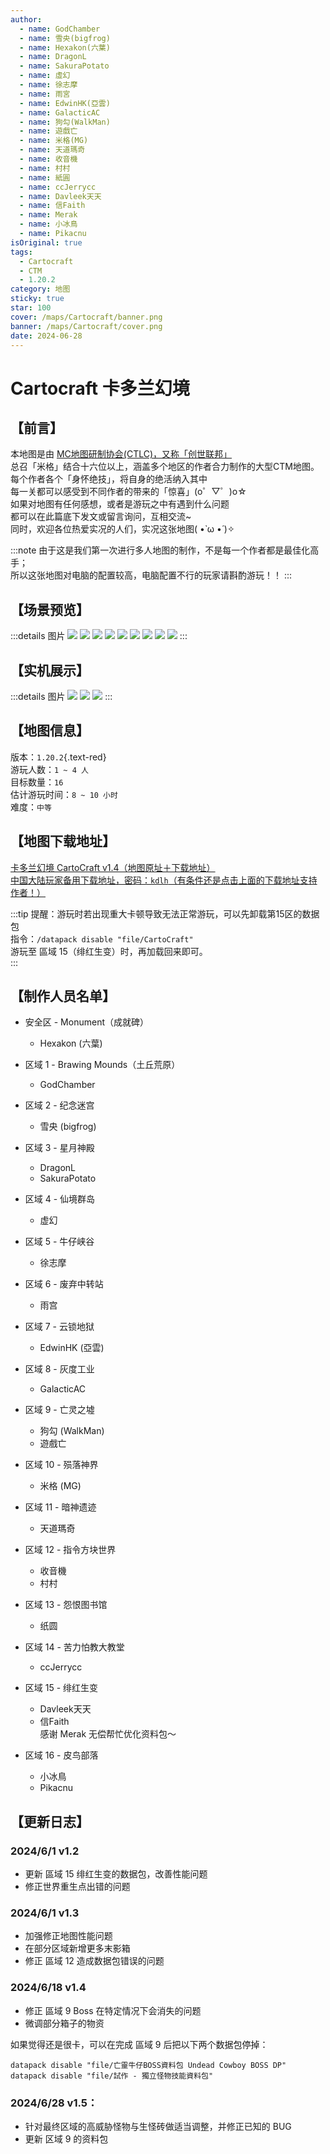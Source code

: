 ```yaml
---
author:
  - name: GodChamber
  - name: 雪央(bigfrog)
  - name: Hexakon(六葉)
  - name: DragonL
  - name: SakuraPotato
  - name: 虛幻
  - name: 徐志摩
  - name: 雨宮
  - name: EdwinHK(亞雲)
  - name: GalacticAC
  - name: 狗勾(WalkMan)
  - name: 遊戲亡
  - name: 米格(MG)
  - name: 天道瑪奇
  - name: 收音機
  - name: 村村
  - name: 紙圓
  - name: ccJerrycc
  - name: Davleek天天
  - name: 信Faith
  - name: Merak
  - name: 小冰鳥
  - name: Pikacnu
isOriginal: true
tags:
  - Cartocraft
  - CTM
  - 1.20.2
category: 地图
sticky: true
star: 100
cover: /maps/Cartocraft/banner.png
banner: /maps/Cartocraft/cover.png
date: 2024-06-28
---
```


# Cartocraft 卡多兰幻境

## 【前言】

本地图是由 [MC地图研制协会(CTLC)，又称「创世联邦」](https://discord.gg/UMYxwHyRNE)  
总召「米格」结合十六位以上，涵盖多个地区的作者合力制作的大型CTM地图。  
每个作者各个「身怀绝技」，将自身的绝活纳入其中  
每一关都可以感受到不同作者的带来的「惊喜」(o゜▽゜)o☆  
如果对地图有任何感想，或者是游玩之中有遇到什么问题  
都可以在此篇底下发文或留言询问，互相交流~  
同时，欢迎各位热爱实况的人们，实况这张地图( •̀ ω •́ )✧

:::note
由于这是我们第一次进行多人地图的制作，不是每一个作者都是最佳化高手；  
所以这张地图对电脑的配置较高，电脑配置不行的玩家请斟酌游玩！！
:::

## 【场景预览】

:::details 图片
![](/maps/Cartocraft/scene/0.png)
![](/maps/Cartocraft/scene/1.png)
![](/maps/Cartocraft/scene/2.png)
![](/maps/Cartocraft/scene/3.png)
![](/maps/Cartocraft/scene/4.png)
![](/maps/Cartocraft/scene/5.png)
![](/maps/Cartocraft/scene/6.png)
![](/maps/Cartocraft/scene/7.png)
![](/maps/Cartocraft/scene/8.png)
:::

## 【实机展示】

:::details 图片
![](/maps/Cartocraft/in-game/0.png)
![](/maps/Cartocraft/in-game/1.png)
![](/maps/Cartocraft/in-game/2.png)
:::

## 【地图信息】

版本：`1.20.2`{.text-red}  
游玩人数：`1 ~ 4 人`  
目标数量：`16`  
估计游玩时间：`8 ~ 10 小时`  
难度：`中等`  

## 【地图下载地址】

[卡多兰幻境 CartoCraft v1.4（地图原址＋下载地址）](https://www.mediafire.com/file/4w1k0nim8ce32ur/Cartocraft_卡多兰幻境_正式版V1.4(地图%2B材质).zip/file)  
[中国大陆玩家备用下载地址，密码：`kdlh`（有条件还是点击上面的下载地址支持作者！）](https://linlei.lanzn.com/b0hc2lbih)

:::tip
提醒：游玩时若出现重大卡顿导致无法正常游玩，可以先卸载第15区的数据包  
指令：`/datapack disable "file/CartoCraft"`  
游玩至 <wool color="red"/> 區域 15（绯红生变）时，再加载回来即可。  
:::

## 【制作人员名单】


- 安全区 - Monument（成就碑）
  - Hexakon (六葉)

- <wool color="white"/> 区域 1 - Brawing Mounds（土丘荒原）
  - GodChamber

- <wool color="orange"/> 区域 2 - 纪念迷宫
  - 雪央 (bigfrog)

- <wool color="magenta"/> 区域 3 - 星月神殿
  - DragonL
  - SakuraPotato

- <wool color="light-blue"/> 区域 4 - 仙境群岛
  - 虚幻

- <wool color="yellow"/> 区域 5 - 牛仔峡谷
  - 徐志摩

- <wool color="lime"/> 区域 6 - 废弃中转站
  - 雨宫

- <wool color="pink"/> 区域 7 - 云锁地狱
  - EdwinHK (亞雲)

- <wool color="gray"/> 区域 8 - 灰度工业
  - GalacticAC

- <wool color="light-gray"/> 区域 9 - 亡灵之墟
  - 狗勾 (WalkMan)
  - 遊戲亡

- <wool color="cyan"/> 区域 10 - 殒落神界
  - 米格 (MG) <Badge text="总召" type="tip" />

- <wool color="purple"/> 区域 11 - 暗神遗迹
  - 天道瑪奇

- <wool color="blue"/> 区域 12 - 指令方块世界
  - 收音機
  - 村村

- <wool color="brown"/> 区域 13 - 怨恨图书馆
  - 纸圆

- <wool color="green"/> 区域 14 - 苦力怕教大教堂
  - ccJerrycc

- <wool color="red"/> 区域 15 - 绯红生变
  - Davleek天天
  - 信Faith  
  感谢 Merak 无偿帮忙优化资料包～

- <wool color="black"/> 区域 16 - 皮鸟部落
  - 小冰鳥
  - Pikacnu

## 【更新日志】

### 2024/6/1 v1.2

- 更新 <wool color="red"/> 區域 15 绯红生变的数据包，改善性能问题
- 修正世界重生点出错的问题

### 2024/6/1 v1.3

- 加强修正地图性能问题
- 在部分区域新增更多末影箱
- 修正 <wool color="blue"/> 區域 12 造成数据包错误的问题

### 2024/6/18 v1.4

- 修正 <wool color="light-gray"/> 區域 9 Boss 在特定情况下会消失的问题
- 微调部分箱子的物资

如果觉得还是很卡，可以在完成 <wool color="light-gray"/> 區域 9 后把以下两个数据包停掉：

```shell
datapack disable "file/亡靈牛仔BOSS資料包 Undead Cowboy BOSS DP"
datapack disable "file/試作 - 獨立怪物技能資料包"
```

### 2024/6/28 v1.5：

- 针对最终区域的高威胁怪物与生怪砖做适当调整，并修正已知的 BUG
- 更新 <wool color="light-gray"/> 区域 9 的资料包

<style>
  .text-red {
    color: rgb(224, 108, 117);
  }
</style>
